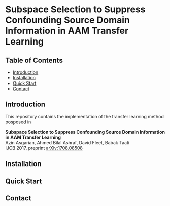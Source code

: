 # Subspace Selection to Suppress Confounding Source Domain Information in AAM Transfer Learning


## Table of Contents 
- [Introduction](#Introduction) 
- [Installation](#Installation)
- [Quick Start](#Quick_Start)
- [Contact](#Contact)



## Introduction

This repository contains the implementation of the transfer learning method posposed in 

**Subspace Selection to Suppress Confounding Source Domain Information in AAM Transfer Learning**    
Azin Asgarian, Ahmed Bilal Ashraf, David Fleet, Babak Taati   
IJCB 2017, preprint [arXiv:1708.08508](https://arxiv.org/abs/1708.08508)   

## Installation



## Quick Start

## Contact
